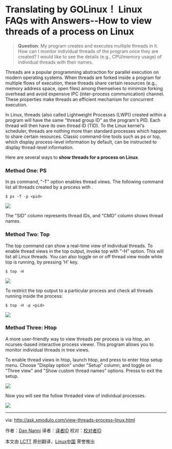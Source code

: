 Translating by GOLinux！
Linux FAQs with Answers--How to view threads of a process on Linux
================================================================================
> **Question**: My program creates and executes multiple threads in it. How can I monitor individual threads of the program once they are created? I would like to see the details (e.g., CPU/memory usage) of individual threads with their names.

Threads are a popular programming abstraction for parallel execution on modern operating systems. When threads are forked inside a program for multiple flows of execution, these threads share certain resources (e.g., memory address space, open files) among themselves to minimize forking overhead and avoid expensive IPC (inter-process communication) channel. These properties make threads an efficient mechanism for concurrent execution.

In Linux, threads (also called Lightweight Processes (LWP)) created within a program will have the same "thread group ID" as the program's PID. Each thread will then have its own thread ID (TID). To the Linux kernel's scheduler, threads are nothing more than standard processes which happen to share certain resources. Classic command-line tools such as ps or top, which display process-level information by default, can be instructed to display thread-level information.

Here are several ways to **show threads for a process on Linux**.

### Method One: PS ###

In ps command, "-T" option enables thread views. The following command list all threads created by a process with <pid>.

    $ ps -T -p <pid>

![](https://farm8.staticflickr.com/7749/17350561110_94cacfc456_c.jpg)

The "SID" column represents thread IDs, and "CMD" column shows thread names.

### Method Two: Top ###

The top command can show a real-time view of individual threads. To enable thread views in the top output, invoke top with "-H" option. This will list all Linux threads. You can also toggle on or off thread view mode while top is running, by pressing 'H' key.

    $ top -H

![](https://farm9.staticflickr.com/8824/17350561070_3dfe447974_c.jpg)

To restrict the top output to a particular process <pid> and check all threads running inside the process:

    $ top -H -p <pid>

![](https://farm8.staticflickr.com/7797/17538002751_c8a3d574d8_c.jpg)

### Method Three: Htop ###

A more user-friendly way to view threads per process is via htop, an ncurses-based interactive process viewer. This program allows you to monitor individual threads in tree views.

To enable thread views in htop, launch htop, and press <F2> to enter htop setup menu. Choose "Display option" under "Setup" column, and toggle on "Three view" and "Show custom thread names" options. Presss <F10> to exit the setup.

![](https://farm6.staticflickr.com/5338/17350364568_59bce22e7b_b.jpg)

Now you will see the follow threaded view of individual processes.

![](https://farm9.staticflickr.com/8885/17350560930_98952d5350_c.jpg)

--------------------------------------------------------------------------------

via: http://ask.xmodulo.com/view-threads-process-linux.html

作者：[Dan Nanni][a]
译者：[译者ID](https://github.com/译者ID)
校对：[校对者ID](https://github.com/校对者ID)

本文由 [LCTT](https://github.com/LCTT/TranslateProject) 原创翻译，[Linux中国](https://linux.cn/) 荣誉推出

[a]:http://ask.xmodulo.com/author/nanni
